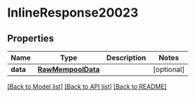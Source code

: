 # InlineResponse20023

## Properties
Name | Type | Description | Notes
------------ | ------------- | ------------- | -------------
**data** | [**RawMempoolData**](RawMempoolData.md) |  | [optional] 

[[Back to Model list]](../README.md#documentation-for-models) [[Back to API list]](../README.md#documentation-for-api-endpoints) [[Back to README]](../README.md)

